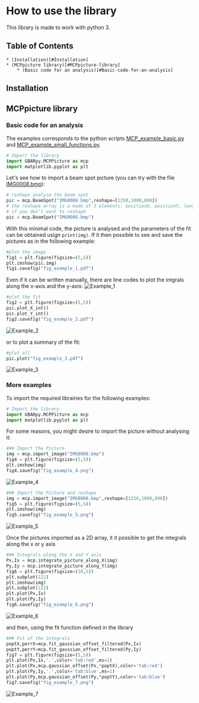 # How to use the library

This library is made to work with python 3.
## Table of Contents
    * (Installation)[#Installation]
    * (MCPpicture library)[#MCPpicture-library]
        * (Basic code for an analysis)[#Basic-code-for-an-analysis]
## Installation
## MCPpicture library
### Basic code for an analysis
The examples corresponds to the python scripts [MCP_example_basic.py](https://github.com/sniang/GBARpy/blob/3be859b67a0037ad0769b641c9f237496ce881ea/example/MCP_example_basic.py) and [MCP_example_small_functions.py](https://github.com/sniang/GBARpy/blob/3be859b67a0037ad0769b641c9f237496ce881ea/example/MCP_example_small_functions.py).

```python
# Import the library
import GBARpy.MCPPicture as mcp
import matplotlib.pyplot as plt
```
Let's see how to import a beam spot picture (you can try with the file [IMG0008.bmp](https://github.com/sniang/GBARpy/blob/c71caf96d084198b507d1d23e0e8ee9dba43295b/example/IMG0008.bmp)):
```python
# reshape analyse the beam spot
pic = mcp.BeamSpot("IMG0008.bmp",reshape=[1250,1000,600])
# the reshape array is a made of 3 elements: positionX, positionY, length (in pixel)
# if you don't want to reshape
pic = mcp.BeamSpot("IMG0008.bmp")
```
With this minimal code, the picture is analysed and the parameters of the fit can be obtained usign ```print(img)```.
If it then possible to see and save the pictures as in the following example:
```python
#plot the image
fig1 = plt.figure(figsize=(5,5))
plt.imshow(pic.img)
fig1.savefig("fig_example_1.pdf")
```
Even if it can be written manually, there are line codes to plot the intgrals along the x-axis and the y-axis:
![Example_1](example/fig_example_1.png)
```python
#plot the fit
fig2 = plt.figure(figsize=(5,5))
pic.plot_X_int()
pic.plot_Y_int()
fig2.savefig("fig_example_2.pdf")
```
![Example_2](example/fig_example_2.png)

or to plot a summary of the fit:
```python
#plot all
pic.plot("fig_example_3.pdf")
```
![Example_3](example/fig_example_3.png)
### More examples
To import the required librairies for the following examples:
```python
# Import the library
import GBARpy.MCPPicture as mcp
import matplotlib.pyplot as plt
```

For some reasons, you might desire to import the picture without analysing it:
```python
### Import the Picture
img = mcp.import_image("IMG0008.bmp")
fig4 = plt.figure(figsize=(5,5))
plt.imshow(img)
fig4.savefig("fig_example_4.png")
```
![Example_4](example/fig_example_4.png)
```python
### Import the Picture and reshape
img = mcp.import_image("IMG0008.bmp",reshape=[1250,1000,600])
fig5 = plt.figure(figsize=(5,5))
plt.imshow(img)
fig5.savefig("fig_example_5.png")
```
![Example_5](example/fig_example_5.png)

Once the pictures imported as a 2D array, it it possible to get the integrals along the x or y axis
```python
### Integrals along the X and Y axis
Px,Ix = mcp.integrate_picture_along_X(img)
Py,Iy = mcp.integrate_picture_along_Y(img)
fig6 = plt.figure(figsize=(10,5))
plt.subplot(121)
plt.imshow(img)
plt.subplot(122)
plt.plot(Px,Ix)
plt.plot(Py,Iy)
fig6.savefig("fig_example_6.png")
```
![Example_6](example/fig_example_6.png)

and then, using the fit function defined in the library
```python
### Fit of the integrals
poptX,perrX=mcp.fit_gaussian_offset_filtered(Px,Ix)
poptY,perrY=mcp.fit_gaussian_offset_filtered(Py,Iy)
fig7 = plt.figure(figsize=(5,5))
plt.plot(Px,Ix,'.',color='tab:red',ms=1)
plt.plot(Px,mcp.gaussian_offset(Px,*poptX),color='tab:red')
plt.plot(Py,Iy,'.',color='tab:blue',ms=1)
plt.plot(Py,mcp.gaussian_offset(Py,*poptY),color='tab:blue')
fig7.savefig("fig_example_7.png")
```
![Example_7](example/fig_example_7.png)
